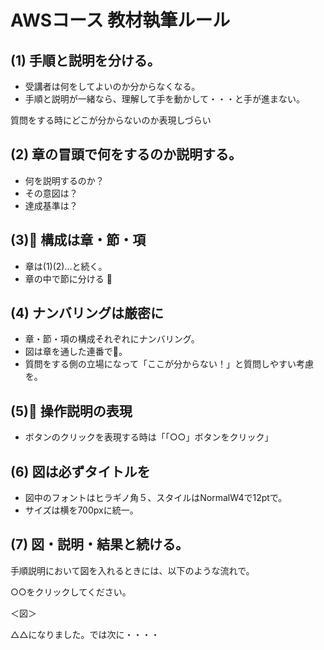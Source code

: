 # AWSコース 教材執筆ルール


## (1) 手順と説明を分ける。
  - 受講者は何をしてよいのか分からなくなる。  
  - 手順と説明が一緒なら、理解して手を動かして・・・と手が進まない。



質問をする時にどこが分からないのか表現しづらい

## (2) 章の冒頭で何をするのか説明する。
  - 何を説明するのか？
  - その意図は？
  - 達成基準は？

## (3) 構成は章・節・項
  - 章は(1)(2)...と続く。
  - 章の中で節に分ける

## (4) ナンバリングは厳密に 
  - 章・節・項の構成それぞれにナンバリング。
  - 図は章を通した連番で。
  - 質問をする側の立場になって「ここが分からない！」と質問しやすい考慮を。

## (5) 操作説明の表現
  - ボタンのクリックを表現する時は「「○○」ボタンをクリック」

## (6) 図は必ずタイトルを
  - 図中のフォントはヒラギノ角５、スタイルはNormalW4で12ptで。
  - サイズは横を700pxに統一。

## (7) 図・説明・結果と続ける。

手順説明において図を入れるときには、以下のような流れで。

○○をクリックしてください。

＜図＞

△△になりました。では次に・・・・ 

